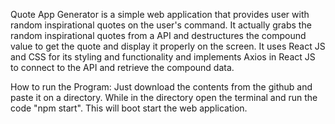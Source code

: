 Quote App Generator is a simple web application that provides user with random inspirational quotes on the user's command.
It actually grabs the random inspirational quotes from a API and destructures the compound value to get the quote and display it properly on the screen.
It uses React JS and CSS for its styling and functionality and implements Axios in React JS to connect to the API and retrieve the compound data.

How to run the Program: Just download the contents from the github and paste it on a directory. While in the directory open the terminal and run the code "npm start". This will boot start the web application.
